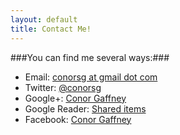 ```yaml
---
layout: default
title: Contact Me!
---
```


###You can find me several ways:###

 * Email: [conorsg at gmail dot com](mailto:conorsg@gmail.com)
 * Twitter: [@conorsg](http://www.twitter.com/conorsg)
 * Google+: [Conor Gaffney](http://www.gplus.to/conorsg)
 * Google Reader: [Shared items](http://www.google.com/reader/shared/conorsg)
 * Facebook: [Conor Gaffney](http://www.facebook.com/conorsg)